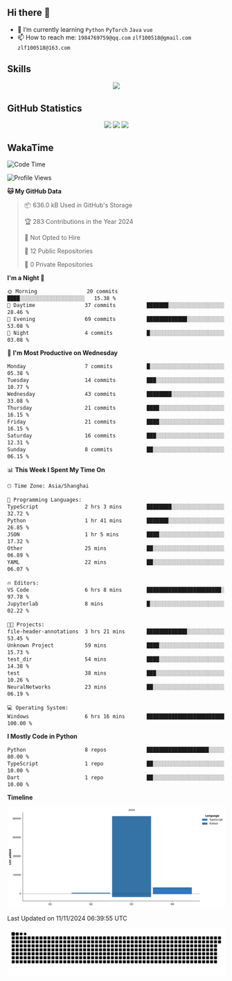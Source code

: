 ## Hi there 👋

- 🌱 I’m currently learning `Python` `PyTorch` `Java` `vue`
- 📫 How to reach me: `1984769759@qq.com` `zlf100518@gmail.com` `zlf100518@163.com`

## Skills
<div align="center"> <img src="https://skillicons.dev/icons?i=python,linux,git,github,html,css,js,ts" /> </div>

## GitHub Statistics

<div align="center">
  <img src="https://github-readme-stats.vercel.app/api?username=CloudSwordSage&show_icons=true&theme=tokyonight" />
  <img src="https://github-readme-stats.vercel.app/api/top-langs/?username=CloudSwordSage&show_icons=true&theme=tokyonight" />
  <img src="https://github-readme-activity-graph.vercel.app/graph?username=CloudSwordSage&theme=xcode" />
</div>

## WakaTime

<!--START_SECTION:waka-->
![Code Time](http://img.shields.io/badge/Code%20Time-195%20hrs%2046%20mins-blue)

![Profile Views](http://img.shields.io/badge/Profile%20Views-0-blue)

**🐱 My GitHub Data** 

> 📦 636.0 kB Used in GitHub's Storage 
 > 
> 🏆 283 Contributions in the Year 2024
 > 
> 🚫 Not Opted to Hire
 > 
> 📜 12 Public Repositories 
 > 
> 🔑 0 Private Repositories 
 > 
**I'm a Night 🦉** 

```text
🌞 Morning                20 commits          ████░░░░░░░░░░░░░░░░░░░░░   15.38 % 
🌆 Daytime                37 commits          ███████░░░░░░░░░░░░░░░░░░   28.46 % 
🌃 Evening                69 commits          █████████████░░░░░░░░░░░░   53.08 % 
🌙 Night                  4 commits           █░░░░░░░░░░░░░░░░░░░░░░░░   03.08 % 
```
📅 **I'm Most Productive on Wednesday** 

```text
Monday                   7 commits           █░░░░░░░░░░░░░░░░░░░░░░░░   05.38 % 
Tuesday                  14 commits          ███░░░░░░░░░░░░░░░░░░░░░░   10.77 % 
Wednesday                43 commits          ████████░░░░░░░░░░░░░░░░░   33.08 % 
Thursday                 21 commits          ████░░░░░░░░░░░░░░░░░░░░░   16.15 % 
Friday                   21 commits          ████░░░░░░░░░░░░░░░░░░░░░   16.15 % 
Saturday                 16 commits          ███░░░░░░░░░░░░░░░░░░░░░░   12.31 % 
Sunday                   8 commits           ██░░░░░░░░░░░░░░░░░░░░░░░   06.15 % 
```


📊 **This Week I Spent My Time On** 

```text
🕑︎ Time Zone: Asia/Shanghai

💬 Programming Languages: 
TypeScript               2 hrs 3 mins        ████████░░░░░░░░░░░░░░░░░   32.72 % 
Python                   1 hr 41 mins        ███████░░░░░░░░░░░░░░░░░░   26.85 % 
JSON                     1 hr 5 mins         ████░░░░░░░░░░░░░░░░░░░░░   17.32 % 
Other                    25 mins             ██░░░░░░░░░░░░░░░░░░░░░░░   06.89 % 
YAML                     22 mins             ██░░░░░░░░░░░░░░░░░░░░░░░   06.07 % 

🔥 Editors: 
VS Code                  6 hrs 8 mins        ████████████████████████░   97.78 % 
Jupyterlab               8 mins              █░░░░░░░░░░░░░░░░░░░░░░░░   02.22 % 

🐱‍💻 Projects: 
file-header-annotations  3 hrs 21 mins       █████████████░░░░░░░░░░░░   53.45 % 
Unknown Project          59 mins             ████░░░░░░░░░░░░░░░░░░░░░   15.73 % 
test_dir                 54 mins             ████░░░░░░░░░░░░░░░░░░░░░   14.38 % 
test                     38 mins             ███░░░░░░░░░░░░░░░░░░░░░░   10.26 % 
NeuralNetworks           23 mins             ██░░░░░░░░░░░░░░░░░░░░░░░   06.19 % 

💻 Operating System: 
Windows                  6 hrs 16 mins       █████████████████████████   100.00 % 
```

**I Mostly Code in Python** 

```text
Python                   8 repos             ████████████████████░░░░░   80.00 % 
TypeScript               1 repo              ██░░░░░░░░░░░░░░░░░░░░░░░   10.00 % 
Dart                     1 repo              ██░░░░░░░░░░░░░░░░░░░░░░░   10.00 % 
```



**Timeline**

![Lines of Code chart](https://raw.githubusercontent.com/CloudSwordSage/CloudSwordSage/main/assets/bar_graph.png)


 Last Updated on 11/11/2024 06:39:55 UTC
<!--END_SECTION:waka-->

<div align="center"><img src="./assets/github-snake-dark.svg" /></div>

